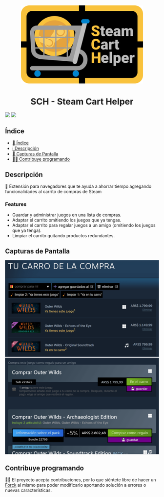 <p align="center">
  <img width="400px" src="images/SCH-SmallBanner.svg">
</p>
<h1 align="center"> SCH - Steam Cart Helper</h1>
<p align="left">
  <img src="https://img.shields.io/badge/license-MIT-blue">
  <img src="https://img.shields.io/github/stars/JLCareglio?style=social">
</p>

## Índice

- [📝 Índice](#índice)
- [ℹ️ Descripción](#descripción)
- [👀 Capturas de Pantalla](#capturas-de-pantalla)
- [🧑‍💻 Contribuye programando](#contribuye-programando)

## Descripción

<p>
  🛒 Extensión para navegadores que te ayuda a ahorrar tiempo agregando funcionalidades al carrito de compras de Steam
  <br>
  <h3>Features</h3>
  <ul>
    <li>Guardar y administrar juegos en una lista de compras.</li>
    <li>Adaptar el carrito omitiendo los juegos que ya tengas.</li>
    <li>Adaptar el carrito para regalar juegos a un amigo (omitiendo los juegos que ya tenga).</li>
    <li>Limpiar el carrito quitando productos redundantes.</li>
  </ul>
</p>

## Capturas de Pantalla

<p align="center">
  <img src="images/Screenshot-StoreCart.png" alt="SteamCart con funciones añadidas">
  <img src="images/Screenshot-StoreApp.png" alt="Botones para guardar juegos">
</p>

## Contribuye programando

🧑‍💻 El proyecto acepta contribuciones, por lo que siéntete libre de hacer un [Forck](https://github.com/JLCareglio/Steam-Cart-Helper-Browser-Extension/fork) al mismo para poder modificarlo aportando solución a errores o nuevas características.
